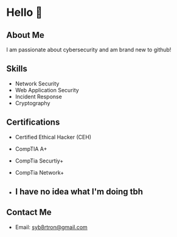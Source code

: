 # Hello 👋

## About Me
I am passionate about cybersecurity and am brand new to github!

## Skills
- Network Security
- Web Application Security
- Incident Response
- Cryptography

## Certifications
- Certified Ethical Hacker (CEH)
- CompTIA A+
- CompTia Securtiy+
- CompTia Network+
  
- ## I have no idea what I'm doing tbh
  
## Contact Me
- Email: syb8rtron@gmail.com
